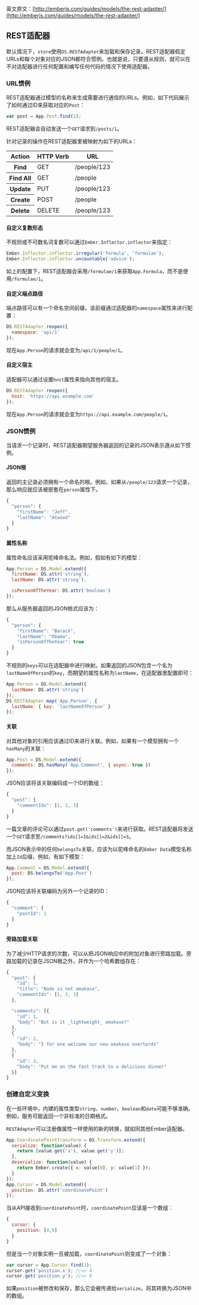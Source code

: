英文原文：[http://emberjs.com/guides/models/the-rest-adapter/](http://emberjs.com/guides/models/the-rest-adapter/)

## REST适配器

默认情况下，`store`使用`DS.RESTAdapter`来加载和保存记录。REST适配器假定URLs和每个对象对应的JSON都符合惯例。也就是说，只要遵从规则，就可以在不对适配器进行任何配置和编写任何代码的情况下使用适配器。

### URL惯例

REST适配器通过模型的名称来生成需要进行通信的URLs。例如，如下代码展示了如何通过ID来获取对应的`Post`：

```js
var post = App.Post.find(1);
```

REST适配器会自动发送一个`GET`请求到`/posts/1`。

针对记录的操作在REST适配器里被映射为如下的URLs：

<table>
  <thead>
    <tr><th>Action</th><th>HTTP Verb</th><th>URL</th></tr>
  </thead>
  <tbody>
    <tr><th>Find</th><td>GET</td><td>/people/123</td></tr>
    <tr><th>Find All</th><td>GET</td><td>/people</td></tr>
    <tr><th>Update</th><td>PUT</td><td>/people/123</td></tr>
    <tr><th>Create</th><td>POST</td><td>/people</td></tr>
    <tr><th>Delete</th><td>DELETE</td><td>/people/123</td></tr>
  </tbody>
</table>

#### 自定义复数形态

不规则或不可数名词复数可以通过`Ember.Inflector.inflector`来指定：

```js
Ember.Inflector.inflector.irregular('formula', 'formulae');
Ember.Inflector.inflector.uncountable('advice');
```

如上的配置下，REST适配器会采用`/formulae/1`来获取`App.Formula`，而不是使用`/formulae/1`。

#### 自定义端点路径

端点路径可以有一个命名空间前缀，该前缀通过适配器的`namespace`属性来进行配置：

```js
DS.RESTAdapter.reopen({
  namespace: 'api/1'
});
```

现在`App.Person`的请求就会变为`/api/1/people/1`。

#### 自定义宿主

适配器可以通过设置`host`属性来指向其他的宿主。

```js
DS.RESTAdapter.reopen({
  host: 'https://api.example.com'
});
```

现在`App.Person`的请求就会变为`https://api.example.com/people/1`。

### JSON惯例

当请求一个记录时，REST适配器期望服务器返回的记录的JSON表示遵从如下惯例。

#### JSON根

返回的主记录必须拥有一个命名的根。例如，如果从`/people/123`请求一个记录，那么响应就应该被嵌套在`person`属性下。

```js
{
  "person": {
    "firstName": "Jeff",
    "lastName": "Atwood"
  }
}
```

#### 属性名称

属性命名应该采用驼峰命名法。例如，假如有如下的模型：

```js
App.Person = DS.Model.extend({
  firstName: DS.attr('string'),
  lastName: DS.attr('string'),

  isPersonOfTheYear: DS.attr('boolean')
});
```

那么从服务器返回的JSON格式应该为：

```js
{
  "person": {
    "firstName": "Barack",
    "lastName": "Obama",
    "isPersonOfTheYear": true
  }
}
```

不规则的`keys`可以在适配器中进行映射。如果返回的JSON包含一个名为`lastNameOfPerson`的`key`，而期望的属性名称为`lastName`，在适配器里配置即可：

```js
App.Person = DS.Model.extend({
  lastName: DS.attr('string')
});
DS.RESTAdapter.map('App.Person', {
  lastName: { key: 'lastNameOfPerson' }
});
```

#### 关联

对其他对象的引用应该通过ID来进行关联。例如，如果有一个模型拥有一个`hasMany`的关联：

```js
App.Post = DS.Model.extend({
  comments: DS.hasMany('App.Comment', { async: true })
});
```

JSON应该将该关联编码成一个ID的数组：

```js
{
  "post": {
    "commentIds": [1, 2, 3]
  }
}
```

一篇文章的评论可以通过`post.get('comments')`来进行获取。REST适配器将发送一个`GET`请求至`/comments?ids[]=1&ids[]=2&ids[]=3`。

而JSON表示中的任何`belongsTo`关联，应该为以驼峰命名的`Ember Data`模型名称加上`Id`后缀，例如，有如下模型：

```js
App.Comment = DS.Model.extend({
  post: DS.belongsTo('App.Post')
});
```

JSON应该将关联编码为另外一个记录的ID：

```js
{
  "comment": {
    "postId": 1
  }
}
```

#### 旁路加载关联

为了减少HTTP请求的次数，可以从把JSON响应中的附加对象进行旁路加载。旁路加载的记录在JSON根之外，并作为一个哈希数组存在：

```js
{
  "post": {
    "id": 1,
    "title": "Node is not omakase",
    "commentIds": [1, 2, 3]
  },

  "comments": [{
    "id": 1,
    "body": "But is it _lightweight_ omakase?"
  },
  {
    "id": 2,
    "body": "I for one welcome our new omakase overlords"
  },
  {
    "id": 3,
    "body": "Put me on the fast track to a delicious dinner"
  }]
}
```

### 创建自定义变换

在一些环境中，内建的属性类型`string`、`number`、`boolean`和`date`可能不够准确。例如，服务可能返回一个非标准的日期格式。

`RESTAdapter`可以注册像属性一样使用的新的转换，就如同其他Ember适配器。

```js
App.CoordinatePointTransform = DS.Transform.extend({
  serialize: function(value) {
    return [value.get('x'), value.get('y')];
  },
  deserialize: function(value) {
    return Ember.create({ x: value[0], y: value[1] });
  }
});
App.Cursor = DS.Model.extend({
  position: DS.attr('coordinatePoint')
});
```

当从API接收到`coordinatePoint`时，`coordinatePoint`应该是一个数组：

```js
{
  cursor: {
    position: [4,9]
  }
}
```

但是当一个对象实例一旦被加载，`coordinatePoint`则变成了一个对象：

```js
var cursor = App.Cursor.find(1);
cursor.get('position.x'); //=> 4
cursor.get('position.y'); //=> 9
```

如果`position`被修改和保存，那么它会被传递给`serialize`，将其转换为JSON中的数组。
